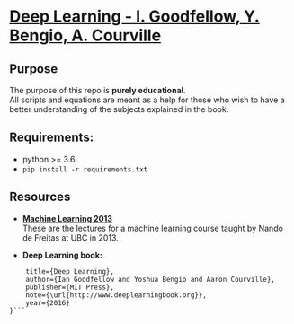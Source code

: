 # [Deep Learning - I. Goodfellow, Y. Bengio, A. Courville](http://www.deeplearningbook.org)

## Purpose
The purpose of this repo is **purely educational**. <br>
All scripts and equations are meant as a help for those who wish to have a better understanding of the subjects explained in the book.

## Requirements:
* python >= 3.6
* ```pip install -r requirements.txt```

## Resources

* **[Machine Learning 2013](https://www.youtube.com/playlist?list=PLE6Wd9FR--EdyJ5lbFl8UuGjecvVw66F6)** <br> 
These are the lectures for a machine learning course taught by Nando de Freitas at UBC in 2013.<br>

* **Deep Learning book:**
```@book{Goodfellow-et-al-2016,
    title={Deep Learning},
    author={Ian Goodfellow and Yoshua Bengio and Aaron Courville},
    publisher={MIT Press},
    note={\url{http://www.deeplearningbook.org}},
    year={2016}
}```
